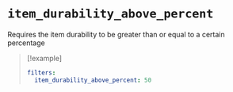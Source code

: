 # `item_durability_above_percent`

Requires the item durability to be greater than or equal to a certain percentage

> [!example]
> ```yaml
> filters:
>   item_durability_above_percent: 50
> ```
